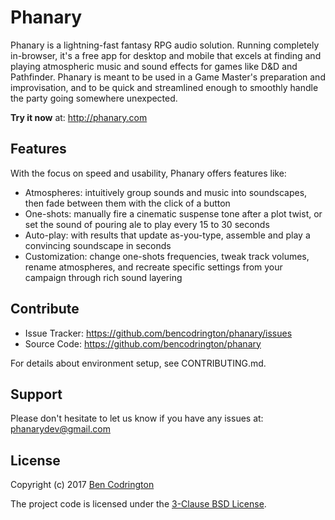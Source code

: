 # Phanary

Phanary is a lightning-fast fantasy RPG audio solution.
Running completely in-browser, it's a free app for desktop and mobile that excels at finding and playing atmospheric music and sound effects for games like D&D and Pathfinder.
Phanary is meant to be used in a Game Master's preparation and improvisation, and to be quick and streamlined enough to smoothly handle the party going somewhere unexpected.

**Try it now** at: http://phanary.com

## Features

With the focus on speed and usability, Phanary offers features like:

* Atmospheres: intuitively group sounds and music into soundscapes, then fade between them with the click of a button
* One-shots: manually fire a cinematic suspense tone after a plot twist, or set the sound of pouring ale to play every 15 to 30 seconds
* Auto-play: with results that update as-you-type, assemble and play a convincing soundscape in seconds
* Customization: change one-shots frequencies, tweak track volumes, rename atmospheres, and recreate specific settings from your campaign through rich sound layering

## Contribute

* Issue Tracker: https://github.com/bencodrington/phanary/issues
* Source Code: https://github.com/bencodrington/phanary

For details about environment setup, see CONTRIBUTING.md.

## Support

Please don't hesitate to let us know if you have any issues at: phanarydev@gmail.com

## License

Copyright (c) 2017 [Ben Codrington](http://projectben.ch/)

The project code is licensed under the [3-Clause BSD License](https://github.com/bencodrington/phanary/blob/master/LICENSE.md).